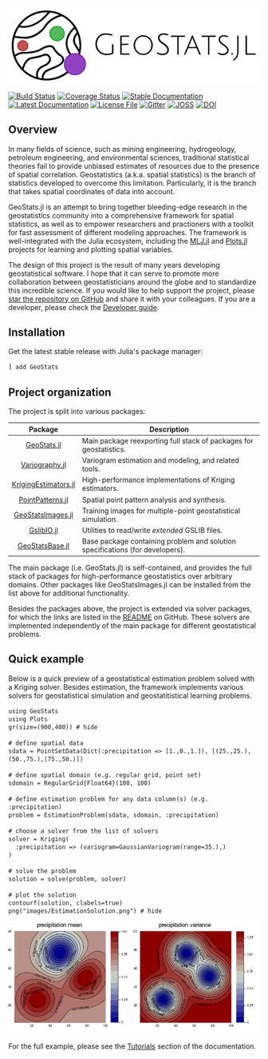 ![GeoStatsLogo](images/GeoStats.png)

[![Build Status](https://travis-ci.org/JuliaEarth/GeoStats.jl.svg?branch=master)](https://travis-ci.org/JuliaEarth/GeoStats.jl)
[![Coverage Status](https://codecov.io/gh/JuliaEarth/GeoStats.jl/branch/master/graph/badge.svg)](https://codecov.io/gh/JuliaEarth/GeoStats.jl)
[![Stable Documentation](https://img.shields.io/badge/docs-stable-blue.svg)](https://JuliaEarth.github.io/GeoStats.jl/stable)
[![Latest Documentation](https://img.shields.io/badge/docs-latest-blue.svg)](https://JuliaEarth.github.io/GeoStats.jl/latest)
[![License File](https://img.shields.io/badge/license-ISC-blue.svg)](https://github.com/JuliaEarth/GeoStats.jl/blob/master/LICENSE)
[![Gitter](https://img.shields.io/badge/chat-on%20gitter-bc0067.svg)](https://gitter.im/JuliaEarth/GeoStats.jl)
[![JOSS](http://joss.theoj.org/papers/10.21105/joss.00692/status.svg)](https://doi.org/10.21105/joss.00692)
[![DOI](https://zenodo.org/badge/33827844.svg)](https://zenodo.org/badge/latestdoi/33827844)

## Overview

In many fields of science, such as mining engineering, hydrogeology, petroleum engineering,
and environmental sciences, traditional statistical theories fail to provide unbiased estimates
of resources due to the presence of spatial correlation. Geostatistics (a.k.a. spatial statistics)
is the branch of statistics developed to overcome this limitation. Particularly, it is the branch
that takes spatial coordinates of data into account.

GeoStats.jl is an attempt to bring together bleeding-edge research in the geostatistics community
into a comprehensive framework for spatial statistics, as well as to empower researchers and
practioners with a toolkit for fast assessment of different modeling approaches. The framework is
well-integrated with the Julia ecosystem, including the [MLJ.jl](https://github.com/alan-turing-institute/MLJ.jl)
and [Plots.jl](https://github.com/JuliaPlots/Plots.jl) projects for learning and plotting spatial variables.

The design of this project is the result of many years developing geostatistical software. I hope that
it can serve to promote more collaboration between geostatisticians around the globe and to
standardize this incredible science. If you would like to help support the project, please
[star the repository on GitHub](https://github.com/JuliaEarth/GeoStats.jl) and share it with your
colleagues. If you are a developer, please check the [Developer guide](devguide.md).

## Installation

Get the latest stable release with Julia's package manager:

```julia
] add GeoStats
```

## Project organization

The project is split into various packages:

| Package  | Description |
|:--------:| ----------- |
| [GeoStats.jl](https://github.com/JuliaEarth/GeoStats.jl) | Main package reexporting full stack of packages for geostatistics. |
| [Variography.jl](https://github.com/JuliaEarth/Variography.jl) | Variogram estimation and modeling, and related tools. |
| [KrigingEstimators.jl](https://github.com/JuliaEarth/KrigingEstimators.jl) | High-performance implementations of Kriging estimators. |
| [PointPatterns.jl](https://github.com/JuliaEarth/PointPatterns.jl) | Spatial point pattern analysis and synthesis. |
| [GeoStatsImages.jl](https://github.com/JuliaEarth/GeoStatsImages.jl) | Training images for multiple-point geostatistical simulation. |
| [GslibIO.jl](https://github.com/JuliaEarth/GslibIO.jl) | Utilities to read/write *extended* GSLIB files. |
| [GeoStatsBase.jl](https://github.com/JuliaEarth/GeoStatsBase.jl) | Base package containing problem and solution specifications (for developers). |

The main package (i.e. GeoStats.jl) is self-contained, and provides the full stack of
packages for high-performance geostatistics over arbitrary domains. Other packages
like GeoStatsImages.jl can be installed from the list above for additional functionality.

Besides the packages above, the project is extended via solver packages, for which
the links are listed in the [README](https://github.com/JuliaEarth/GeoStats.jl) on GitHub.
These solvers are implemented independently of the main package for different
geostatistical problems.

## Quick example

Below is a quick preview of a geostatistical estimation problem solved with a Kriging
solver. Besides estimation, the framework implements various solvers for
geostatistical simulation and geostatitistical learning problems.

```@example overview
using GeoStats
using Plots
gr(size=(900,400)) # hide

# define spatial data
sdata = PointSetData(Dict(:precipitation => [1.,0.,1.]), [(25.,25.),(50.,75.),(75.,50.)])

# define spatial domain (e.g. regular grid, point set)
sdomain = RegularGrid{Float64}(100, 100)

# define estimation problem for any data column(s) (e.g. :precipitation)
problem = EstimationProblem(sdata, sdomain, :precipitation)

# choose a solver from the list of solvers
solver = Kriging(
  :precipitation => (variogram=GaussianVariogram(range=35.),)
)

# solve the problem
solution = solve(problem, solver)

# plot the solution
contourf(solution, clabels=true)
png("images/EstimationSolution.png") # hide
```
![](images/EstimationSolution.png)

For the full example, please see the [Tutorials](tutorials.md) section of the documentation.
